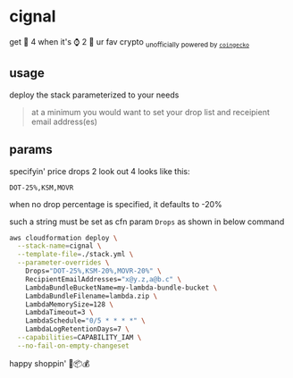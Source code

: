 # cignal

get 📧 4 when it's ⌚ 2 🛒 ur fav crypto <sub>unofficially powered by [`coingecko`](https://www.coingecko.com/api/documentations/v3)</sub>

## usage

deploy the stack parameterized to your needs

> at a minimum you would want to set your drop list and receipient email address(es)

## params

specifyin' price drops 2 look out 4 looks like this:

```
DOT-25%,KSM,MOVR
```

when no drop percentage is specified, it defaults to -20%

such a string must be set as cfn param `Drops` as shown in below command

```bash
aws cloudformation deploy \
  --stack-name=cignal \
  --template-file=./stack.yml \
  --parameter-overrides \
    Drops="DOT-25%,KSM-20%,MOVR-20%" \
    RecipientEmailAddresses="x@y.z,a@b.c" \
    LambdaBundleBucketName=my-lambda-bundle-bucket \
    LambdaBundleFilename=lambda.zip \
    LambdaMemorySize=128 \
    LambdaTimeout=3 \
    LambdaSchedule="0/5 * * * *" \
    LambdaLogRetentionDays=7 \
  --capabilities=CAPABILITY_IAM \
  --no-fail-on-empty-changeset
```

happy shoppin' 🛒📦💰